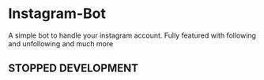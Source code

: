 # Instagram-Bot
A simple bot to handle your instagram account. Fully featured with following and unfollowing and much more

## STOPPED DEVELOPMENT
